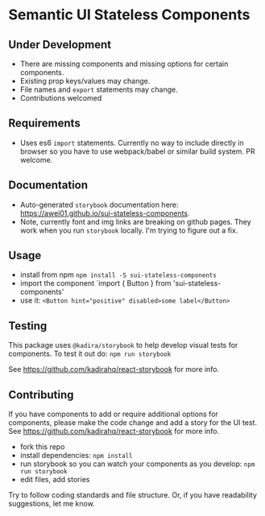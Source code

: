 # Semantic UI Stateless Components

## Under Development
* There are missing components and missing options for certain components.
* Existing prop keys/values may change.
* File names and `export` statements may change.
* Contributions welcomed

## Requirements
* Uses es6 `import` statements. Currently no way to include directly in browser so you have to use webpack/babel or similar build system. PR welcome.

## Documentation
* Auto-generated `storybook` documentation here: https://awei01.github.io/sui-stateless-components.
* Note, currently font and img links are breaking on github pages. They work when you run `storybook` locally. I'm trying to figure out a fix.

## Usage
* install from npm `npm install -S sui-stateless-components`
* import the component `import { Button } from 'sui-stateless-components'
* use it: `<Button hint="positive" disabled>some label</Button>`

## Testing
This package uses `@kadira/storybook` to help develop visual tests for components. To test it out do: `npm run storybook`

See https://github.com/kadirahq/react-storybook for more info.

## Contributing
If you have components to add or require additional options for components, please make the code change and add a story for the UI test. See https://github.com/kadirahq/react-storybook for more info.

* fork this repo
* install dependencies: `npm install`
* run storybook so you can watch your components as you develop: `npm run storybook`
* edit files, add stories

Try to follow coding standards and file structure. Or, if you have readability suggestions, let me know.
